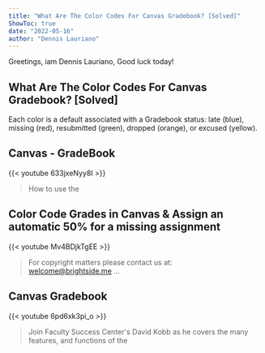 ```yaml
---
title: "What Are The Color Codes For Canvas Gradebook? [Solved]"
ShowToc: true 
date: "2022-05-16"
author: "Dennis Lauriano" 
---
```


Greetings, iam Dennis Lauriano, Good luck today!
## What Are The Color Codes For Canvas Gradebook? [Solved]
Each color is a default associated with a Gradebook status: late (blue), missing (red), resubmitted (green), dropped (orange), or excused (yellow).

## Canvas - GradeBook
{{< youtube 633jxeNyy8I >}}
>How to use the 

## Color Code Grades in Canvas & Assign an automatic 50% for a missing assignment
{{< youtube Mv4BDjkTgEE >}}
>For copyright matters please contact us at: welcome@brightside.me ...

## Canvas Gradebook
{{< youtube 6pd6xk3pi_o >}}
>Join Faculty Success Center's David Kobb as he covers the many features, and functions of the 

